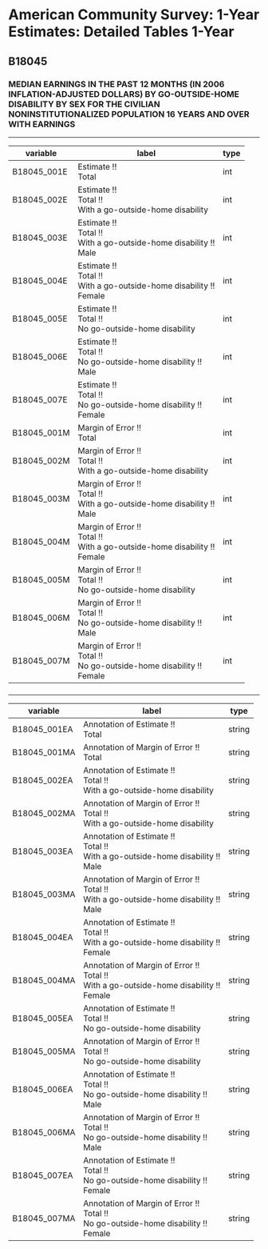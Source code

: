 # American Community Survey: 1-Year Estimates: Detailed Tables 1-Year

## B18045

### MEDIAN EARNINGS IN THE PAST 12 MONTHS (IN 2006 INFLATION-ADJUSTED DOLLARS) BY GO-OUTSIDE-HOME DISABILITY BY SEX FOR THE CIVILIAN NONINSTITUTIONALIZED POPULATION 16 YEARS AND OVER WITH EARNINGS

___

| variable | label | type |
| ----- | ----- | ----- |
| B18045_001E | Estimate !!<br>Total | int |
| B18045_002E | Estimate !!<br>Total !!<br>With a go-outside-home disability | int |
| B18045_003E | Estimate !!<br>Total !!<br>With a go-outside-home disability !!<br>Male | int |
| B18045_004E | Estimate !!<br>Total !!<br>With a go-outside-home disability !!<br>Female | int |
| B18045_005E | Estimate !!<br>Total !!<br>No go-outside-home disability | int |
| B18045_006E | Estimate !!<br>Total !!<br>No go-outside-home disability !!<br>Male | int |
| B18045_007E | Estimate !!<br>Total !!<br>No go-outside-home disability !!<br>Female | int |
| B18045_001M | Margin of Error !!<br>Total | int |
| B18045_002M | Margin of Error !!<br>Total !!<br>With a go-outside-home disability | int |
| B18045_003M | Margin of Error !!<br>Total !!<br>With a go-outside-home disability !!<br>Male | int |
| B18045_004M | Margin of Error !!<br>Total !!<br>With a go-outside-home disability !!<br>Female | int |
| B18045_005M | Margin of Error !!<br>Total !!<br>No go-outside-home disability | int |
| B18045_006M | Margin of Error !!<br>Total !!<br>No go-outside-home disability !!<br>Male | int |
| B18045_007M | Margin of Error !!<br>Total !!<br>No go-outside-home disability !!<br>Female | int |
### 

___

| variable | label | type |
| ----- | ----- | ----- |
| B18045_001EA | Annotation of Estimate !!<br>Total | string |
| B18045_001MA | Annotation of Margin of Error !!<br>Total | string |
| B18045_002EA | Annotation of Estimate !!<br>Total !!<br>With a go-outside-home disability | string |
| B18045_002MA | Annotation of Margin of Error !!<br>Total !!<br>With a go-outside-home disability | string |
| B18045_003EA | Annotation of Estimate !!<br>Total !!<br>With a go-outside-home disability !!<br>Male | string |
| B18045_003MA | Annotation of Margin of Error !!<br>Total !!<br>With a go-outside-home disability !!<br>Male | string |
| B18045_004EA | Annotation of Estimate !!<br>Total !!<br>With a go-outside-home disability !!<br>Female | string |
| B18045_004MA | Annotation of Margin of Error !!<br>Total !!<br>With a go-outside-home disability !!<br>Female | string |
| B18045_005EA | Annotation of Estimate !!<br>Total !!<br>No go-outside-home disability | string |
| B18045_005MA | Annotation of Margin of Error !!<br>Total !!<br>No go-outside-home disability | string |
| B18045_006EA | Annotation of Estimate !!<br>Total !!<br>No go-outside-home disability !!<br>Male | string |
| B18045_006MA | Annotation of Margin of Error !!<br>Total !!<br>No go-outside-home disability !!<br>Male | string |
| B18045_007EA | Annotation of Estimate !!<br>Total !!<br>No go-outside-home disability !!<br>Female | string |
| B18045_007MA | Annotation of Margin of Error !!<br>Total !!<br>No go-outside-home disability !!<br>Female | string |

